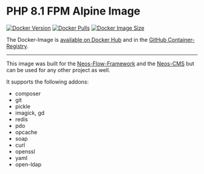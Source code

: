 # PHP 8.1 FPM Alpine Image

[![Docker Version](https://img.shields.io/docker/v/erkenes/php)](https://hub.docker.com/r/erkenes/php)
[![Docker Pulls](https://img.shields.io/docker/pulls/erkenes/php)](https://hub.docker.com/r/erkenes/php)
[![Docker Image Size](https://img.shields.io/docker/image-size/erkenes/php)](https://hub.docker.com/r/erkenes/php)

The Docker-Image is [available on Docker Hub](https://hub.docker.com/r/erkenes/php) and in the [GitHub Container-Registry](https://github.com/erkenes/docker-images/pkgs/container/php).

---

This image was built for the [Neos-Flow-Framework](https://flow.neos.io/) and the [Neos-CMS](https://www.neos.io/) but can be used for any other project as well.

It supports the following addons:
- composer
- git
- pickle
- imagick, gd
- redis
- pdo
- opcache
- soap
- curl
- openssl
- yaml
- open-ldap
